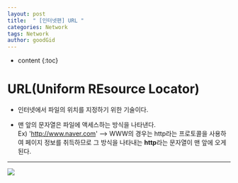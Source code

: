 ```yaml
---
layout: post
title:  " [인터넷편] URL "
categories: Network
tags: Network
author: goodGid
---
```

* content
{:toc}


# URL(Uniform REsource Locator)

* 인터넷에서 파일의 위치를 지정하기 위한 기술이다.

* 맨 앞의 문자열은 파일에 액세스하는 방식을 나타낸다. <br> Ex) 'http://www.naver.com' --> WWW의 경우는 http라는 프로토콜을 사용하여 페이지 정보를 취득하므로 그 방식을 나타내는 <b>http</b>라는 문자열이 맨 앞에 오게 된다.







---


![](/assets/img/network/url_1.png)



